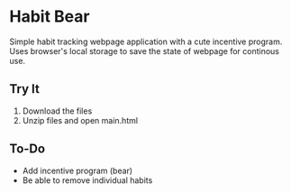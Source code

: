 # Habit Bear
Simple habit tracking webpage application with a cute incentive program. <br />
Uses browser's local storage to save the state of webpage for continous use. 

## Try It

1. Download the files
2. Unzip files and open main.html

## To-Do

  - Add incentive program (bear)
  - Be able to remove individual habits
